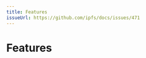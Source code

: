 ```yaml
---
title: Features
issueUrl: https://github.com/ipfs/docs/issues/471
---
```


# Features

<ContentStatus />
